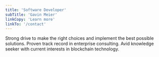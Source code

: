 ```yaml
---
title: 'Software Developer'
subTitle: 'Gavin Meier'
linkCopy: 'Learn more'
linkTo: '/contact'
---
```


Strong drive to make the right choices and implement the best possible solutions. Proven track record in
enterprise consulting. Avid knowledge seeker with current interests in blockchain technology.
